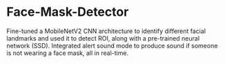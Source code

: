 # Face-Mask-Detector
Fine-tuned a MobileNetV2 CNN architecture to identify different facial landmarks and used it to detect ROI, along
with a pre-trained neural network (SSD).
Integrated alert sound mode to produce sound if someone is not wearing a face mask, all in real-time.
